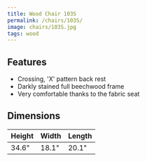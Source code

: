 ```yaml
---
title: Wood Chair 103S
permalink: /chairs/103S/
image: chairs/103S.jpg
tags: wood
---
```

## Features

- Crossing, 'X' pattern back rest
- Darkly stained full beechwood frame
- Very comfortable thanks to the fabric seat


## Dimensions

Height | Width | Length
-------|-------|-------
34.6"  | 18.1" | 20.1"